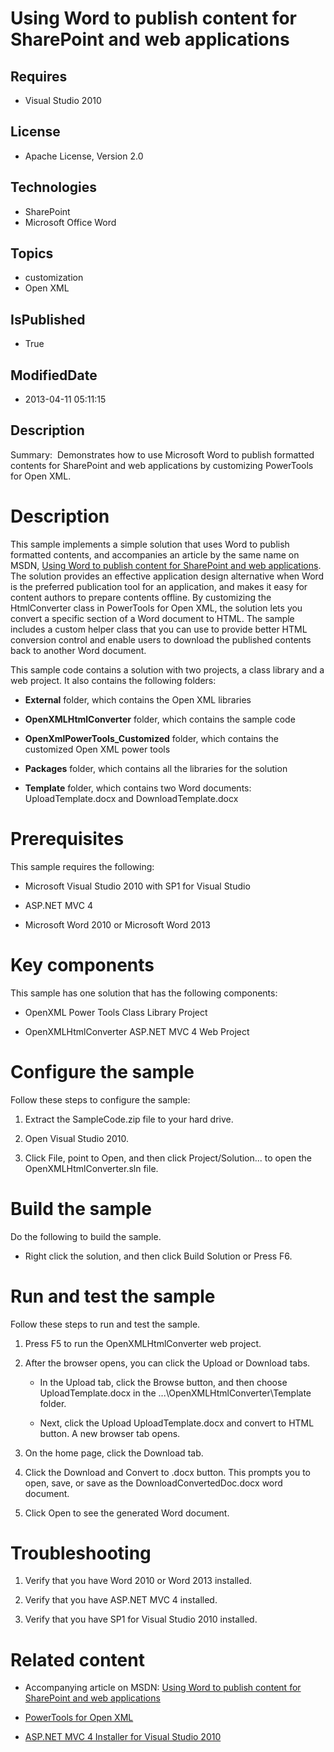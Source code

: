 # Using Word to publish content for SharePoint and web applications
## Requires
* Visual Studio 2010
## License
* Apache License, Version 2.0
## Technologies
* SharePoint
* Microsoft Office Word
## Topics
* customization
* Open XML
## IsPublished
* True
## ModifiedDate
* 2013-04-11 05:11:15
## Description

<div id="header"><span class="label">Summary:</span>&nbsp;&nbsp;Demonstrates how to use Microsoft Word to publish formatted contents for SharePoint and web applications by customizing PowerTools for Open XML.</div>
<div id="mainSection">
<div id="mainBody">
<h1 class="heading">Description</h1>
<div class="section" id="sectionSection0">
<p>This sample implements a simple solution that uses Word to publish formatted contents, and accompanies an article by the same name on MSDN,
<a href="http://msdn.microsoft.com/en-us/library/dn151787(v=office.14).aspx" target="_blank">
Using Word to publish content for SharePoint and web applications</a>. The solution provides an effective application design alternative when Word is the preferred publication tool for an application, and makes it easy for content authors to prepare contents
 offline. By customizing the <span><span class="keyword">HtmlConverter</span></span> class in PowerTools for Open XML, the solution lets you convert a specific section of a Word document to HTML. The sample includes a custom helper class that you can use
 to provide better HTML conversion control and enable users to download the published contents back to another Word document.</p>
<p>This sample code contains a solution with two projects, a class library and a web project. It also contains the following folders:</p>
<ul>
<li>
<p><strong>External</strong> folder, which contains the Open XML libraries</p>
</li><li>
<p><strong>OpenXMLHtmlConverter</strong> folder, which contains the sample code</p>
</li><li>
<p><strong>OpenXmlPowerTools_Customized</strong> folder, which contains the customized Open XML power tools</p>
</li><li>
<p><strong>Packages</strong> folder, which contains all the libraries for the solution</p>
</li><li>
<p><strong>Template</strong> folder, which contains two Word documents: UploadTemplate.docx and DownloadTemplate.docx</p>
</li></ul>
</div>
<h1 class="heading">Prerequisites</h1>
<div class="section" id="sectionSection1">
<p>This sample requires the following:</p>
<ul>
<li>
<p>Microsoft Visual Studio 2010 with SP1 for Visual Studio</p>
</li><li>
<p>ASP.NET MVC 4</p>
</li><li>
<p>Microsoft Word 2010 or Microsoft Word 2013</p>
</li></ul>
</div>
<h1 class="heading">Key components</h1>
<div class="section" id="sectionSection2">
<p>This sample has one solution that has the following components:</p>
<ul>
<li>
<p>OpenXML Power Tools Class Library Project</p>
</li><li>
<p>OpenXMLHtmlConverter ASP.NET MVC 4 Web Project</p>
</li></ul>
</div>
<h1 class="heading">Configure the sample</h1>
<div class="section" id="sectionSection3">
<p>Follow these steps to configure the sample:</p>
<ol>
<li>
<p>Extract the SampleCode.zip file to your hard drive.</p>
</li><li>
<p>Open Visual Studio 2010.</p>
</li><li>
<p>Click <span class="ui">File</span>, point to <span class="ui">Open</span>, and then click
<span class="ui">Project/Solution...</span> to open the OpenXMLHtmlConverter.sln file.</p>
</li></ol>
</div>
<h1 class="heading">Build the sample</h1>
<div class="section" id="sectionSection4">
<p>Do the following to build the sample.</p>
<ul>
<li>
<p>Right click the solution, and then click <span class="ui">Build Solution</span> or Press F6.</p>
</li></ul>
</div>
<h1 class="heading">Run and test the sample</h1>
<div class="section" id="sectionSection5">
<p>Follow these steps to run and test the sample.</p>
<ol>
<li>
<p>Press F5 to run the OpenXMLHtmlConverter web project.</p>
</li><li>
<p>After the browser opens, you can click the <span class="ui">Upload</span> or
<span class="ui">Download</span> tabs.</p>
<ul>
<li>
<p>In the <span class="ui">Upload</span> tab, click the <span class="ui">Browse</span> button, and then choose UploadTemplate.docx in the
<span class="ui">...\OpenXMLHtmlConverter\Template</span> folder.</p>
</li><li>
<p>Next, click the <span class="ui">Upload UploadTemplate.docx and convert to HTML</span> button. A new browser tab opens.</p>
</li></ul>
</li><li>
<p>On the home page, click the <span class="ui">Download</span> tab.</p>
</li><li>
<p>Click the <span class="ui">Download and Convert to .docx</span> button. This prompts you to open, save, or save as the DownloadConvertedDoc.docx word document.</p>
</li><li>
<p>Click <span class="ui">Open</span> to see the generated Word document.</p>
</li></ol>
</div>
<h1 class="heading">Troubleshooting</h1>
<div class="section" id="sectionSection6">
<ol>
<li>
<p>Verify that you have Word 2010 or Word 2013 installed.</p>
</li><li>
<p>Verify that you have ASP.NET MVC 4 installed.</p>
</li><li>
<p>Verify that you have SP1 for Visual Studio 2010 installed.</p>
</li></ol>
</div>
<h1 class="heading">Related content</h1>
<div class="section" id="sectionSection7">
<ul>
<li>
<p>Accompanying article on MSDN: <a href="http://msdn.microsoft.com/en-us/library/dn151787(v=office.14).aspx" target="_blank">
Using Word to publish content for SharePoint and web applications</a></p>
</li><li>
<p><a href="http://powertools.codeplex.com/" target="_blank">PowerTools for Open XML</a></p>
</li><li>
<p><a href="http://www.asp.net/mvc/mvc4" target="_blank">ASP.NET MVC 4 Installer for Visual Studio 2010</a></p>
</li></ul>
</div>
</div>
</div>
